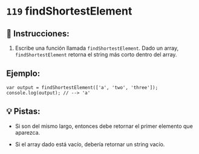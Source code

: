 # `119` findShortestElement

## 📝 Instrucciones:

1. Escribe una función llamada `findShortestElement`. Dado un array, `findShortestElement` retorna el string más corto dentro del array.

## Ejemplo:

```Js
var output = findShortestElement(['a', 'two', 'three']);
console.log(output); // --> 'a'
```

## 💡 Pistas:

+ Si son del mismo largo, entonces debe retornar el primer elemento que aparezca.

+ Si el array dado está vacío, debería retornar un string vacío.

